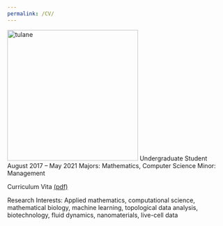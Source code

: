 ```yaml
---
permalink: /CV/
---
```

<img src="https://github.com/rjuenemann/rjuenemann.github.io/blob/master/assets/images/%C6%92%C6%92TUshield-word_2c%20(1).png?raw=true" alt="tulane" style="width:300px;"/>     
Undergraduate Student  
August 2017 – May 2021    
Majors: Mathematics, Computer Science   
Minor: Management   

Curriculum Vita [(pdf)](https://drive.google.com/file/d/1MF-fmw-7rnMm4Oqt5-paBLaSplWil0ZI/view?usp=sharing)

Research Interests:
Applied mathematics, computational science, mathematical biology, machine learning, topological
data analysis, biotechnology, fluid dynamics, nanomaterials, live-cell data
